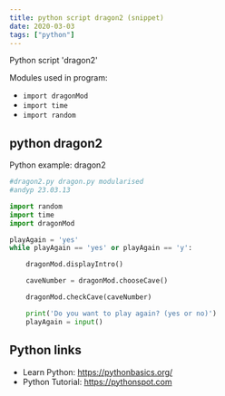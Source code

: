 ```yaml
---
title: python script dragon2 (snippet)
date: 2020-03-03
tags: ["python"]
---
```

Python script 'dragon2'


Modules used in program: 
* `import dragonMod`
* `import time`
* `import random`

## python dragon2

Python example: dragon2

```python
#dragon2.py dragon.py modularised
#andyp 23.03.13

import random
import time
import dragonMod

playAgain = 'yes'
while playAgain == 'yes' or playAgain == 'y':

    dragonMod.displayIntro()

    caveNumber = dragonMod.chooseCave()

    dragonMod.checkCave(caveNumber)

    print('Do you want to play again? (yes or no)')
    playAgain = input()


```

## Python links

- Learn Python: https://pythonbasics.org/
- Python Tutorial: https://pythonspot.com
